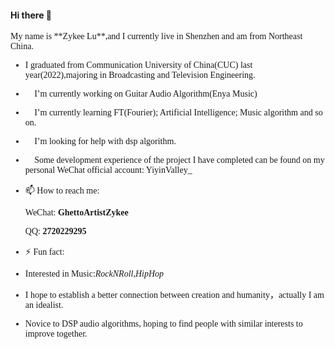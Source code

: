 #### Hi there 👋 
<font face="STCAIYUN">
My name is **Zykee Lu**,and I currently live in Shenzhen and am from Northeast China.

- I graduated from Communication University of China(CUC) last year(2022),majoring in Broadcasting and Television Engineering.

- 🔭 I’m currently working on Guitar Audio Algorithm(Enya Music)

- 🌱 I’m currently learning FT(Fourier); Artificial Intelligence; Music algorithm and so on.

- 🤔 I’m looking for help with dsp algorithm.

- 💬 Some development experience of the project I have completed can be found on my personal WeChat official account: YiyinValley_

- 📫 How to reach me:
   
  WeChat:  **GhettoArtistZykee**
  
  QQ:   **2720229295**

  
- ⚡ Fun fact: 
- Interested in Music:*RockNRoll*,*HipHop*
- I hope to establish a better connection between creation and humanity，actually I am an idealist.
- Novice to DSP audio algorithms, hoping to find people with similar interests to improve together.

